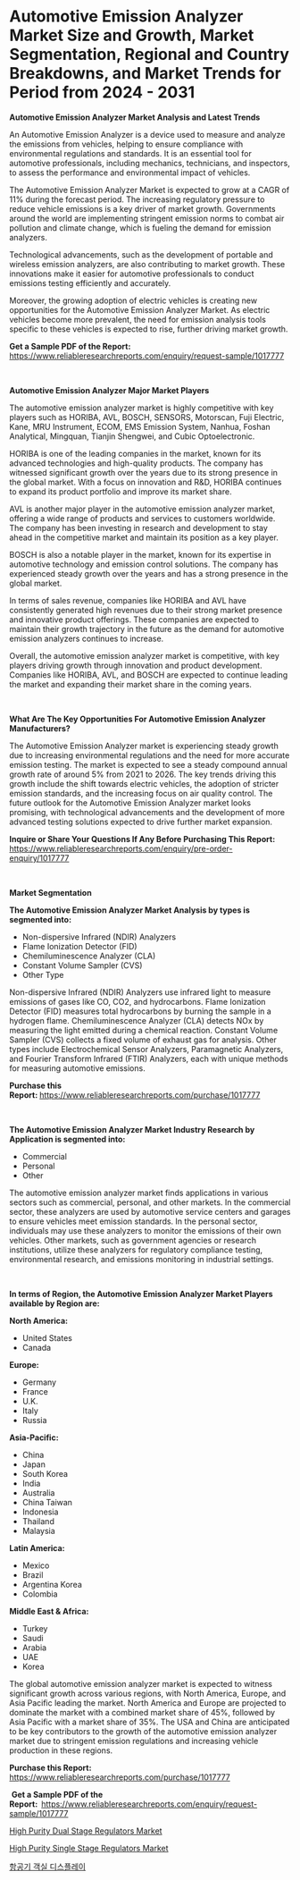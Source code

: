 <p><h1>Automotive Emission Analyzer Market Size and Growth, Market Segmentation, Regional and Country Breakdowns, and Market Trends for Period from 2024 -  2031</h1></p><p><strong>Automotive Emission Analyzer Market Analysis and Latest Trends</strong></p>
<p><p>An Automotive Emission Analyzer is a device used to measure and analyze the emissions from vehicles, helping to ensure compliance with environmental regulations and standards. It is an essential tool for automotive professionals, including mechanics, technicians, and inspectors, to assess the performance and environmental impact of vehicles.</p><p>The Automotive Emission Analyzer Market is expected to grow at a CAGR of 11% during the forecast period. The increasing regulatory pressure to reduce vehicle emissions is a key driver of market growth. Governments around the world are implementing stringent emission norms to combat air pollution and climate change, which is fueling the demand for emission analyzers.</p><p>Technological advancements, such as the development of portable and wireless emission analyzers, are also contributing to market growth. These innovations make it easier for automotive professionals to conduct emissions testing efficiently and accurately.</p><p>Moreover, the growing adoption of electric vehicles is creating new opportunities for the Automotive Emission Analyzer Market. As electric vehicles become more prevalent, the need for emission analysis tools specific to these vehicles is expected to rise, further driving market growth.</p></p>
<p><strong>Get a Sample PDF of the Report:&nbsp;</strong> <a href="https://www.reliableresearchreports.com/enquiry/request-sample/1017777">https://www.reliableresearchreports.com/enquiry/request-sample/1017777</a></p>
<p>&nbsp;</p>
<p><strong>Automotive Emission Analyzer Major Market Players</strong></p>
<p><p>The automotive emission analyzer market is highly competitive with key players such as HORIBA, AVL, BOSCH, SENSORS, Motorscan, Fuji Electric, Kane, MRU Instrument, ECOM, EMS Emission System, Nanhua, Foshan Analytical, Mingquan, Tianjin Shengwei, and Cubic Optoelectronic.</p><p>HORIBA is one of the leading companies in the market, known for its advanced technologies and high-quality products. The company has witnessed significant growth over the years due to its strong presence in the global market. With a focus on innovation and R&D, HORIBA continues to expand its product portfolio and improve its market share.</p><p>AVL is another major player in the automotive emission analyzer market, offering a wide range of products and services to customers worldwide. The company has been investing in research and development to stay ahead in the competitive market and maintain its position as a key player.</p><p>BOSCH is also a notable player in the market, known for its expertise in automotive technology and emission control solutions. The company has experienced steady growth over the years and has a strong presence in the global market.</p><p>In terms of sales revenue, companies like HORIBA and AVL have consistently generated high revenues due to their strong market presence and innovative product offerings. These companies are expected to maintain their growth trajectory in the future as the demand for automotive emission analyzers continues to increase.</p><p>Overall, the automotive emission analyzer market is competitive, with key players driving growth through innovation and product development. Companies like HORIBA, AVL, and BOSCH are expected to continue leading the market and expanding their market share in the coming years.</p></p>
<p>&nbsp;</p>
<p><strong>What Are The Key Opportunities For Automotive Emission Analyzer Manufacturers?</strong></p>
<p><p>The Automotive Emission Analyzer market is experiencing steady growth due to increasing environmental regulations and the need for more accurate emission testing. The market is expected to see a steady compound annual growth rate of around 5% from 2021 to 2026. The key trends driving this growth include the shift towards electric vehicles, the adoption of stricter emission standards, and the increasing focus on air quality control. The future outlook for the Automotive Emission Analyzer market looks promising, with technological advancements and the development of more advanced testing solutions expected to drive further market expansion.</p></p>
<p><strong>Inquire or Share Your Questions If Any Before Purchasing This Report:</strong> <a href="https://www.reliableresearchreports.com/enquiry/pre-order-enquiry/1017777">https://www.reliableresearchreports.com/enquiry/pre-order-enquiry/1017777</a></p>
<p>&nbsp;</p>
<p><strong>Market Segmentation</strong></p>
<p><strong>The Automotive Emission Analyzer Market Analysis by types is segmented into:</strong></p>
<p><ul><li>Non-dispersive Infrared (NDIR) Analyzers</li><li>Flame Ionization Detector (FID)</li><li>Chemiluminescence Analyzer (CLA)</li><li>Constant Volume Sampler (CVS)</li><li>Other Type</li></ul></p>
<p><p>Non-dispersive Infrared (NDIR) Analyzers use infrared light to measure emissions of gases like CO, CO2, and hydrocarbons. Flame Ionization Detector (FID) measures total hydrocarbons by burning the sample in a hydrogen flame. Chemiluminescence Analyzer (CLA) detects NOx by measuring the light emitted during a chemical reaction. Constant Volume Sampler (CVS) collects a fixed volume of exhaust gas for analysis. Other types include Electrochemical Sensor Analyzers, Paramagnetic Analyzers, and Fourier Transform Infrared (FTIR) Analyzers, each with unique methods for measuring automotive emissions.</p></p>
<p><strong>Purchase this Report:&nbsp;</strong><a href="https://www.reliableresearchreports.com/purchase/1017777">https://www.reliableresearchreports.com/purchase/1017777</a></p>
<p>&nbsp;</p>
<p><strong>The Automotive Emission Analyzer Market Industry Research by Application is segmented into:</strong></p>
<p><ul><li>Commercial</li><li>Personal</li><li>Other</li></ul></p>
<p><p>The automotive emission analyzer market finds applications in various sectors such as commercial, personal, and other markets. In the commercial sector, these analyzers are used by automotive service centers and garages to ensure vehicles meet emission standards. In the personal sector, individuals may use these analyzers to monitor the emissions of their own vehicles. Other markets, such as government agencies or research institutions, utilize these analyzers for regulatory compliance testing, environmental research, and emissions monitoring in industrial settings.</p></p>
<p>&nbsp;</p>
<p><strong>In terms of Region, the Automotive Emission Analyzer Market Players available by Region are:</strong></p>
<p>
    <p> <strong> North America: </strong>
        <ul>
            <li>United States</li>
            <li>Canada</li>
        </ul>
        </p> 
    <p> <strong> Europe: </strong>
        <ul>
            <li>Germany</li>
            <li>France</li>
            <li>U.K.</li>
            <li>Italy</li>
            <li>Russia</li>
        </ul>
        </p> 
    <p> <strong> Asia-Pacific: </strong>
        <ul>
            <li>China</li>
            <li>Japan</li>
            <li>South Korea</li>
            <li>India</li>
            <li>Australia</li>
            <li>China Taiwan</li>
            <li>Indonesia</li>
            <li>Thailand</li>
            <li>Malaysia</li>
        </ul>
        </p> 
    <p> <strong> Latin America: </strong>
        <ul>
            <li>Mexico</li>
            <li>Brazil</li>
            <li>Argentina Korea</li>
            <li>Colombia</li>
        </ul>
        </p> 
    <p> <strong> Middle East & Africa: </strong>
        <ul>
            <li>Turkey</li>
            <li>Saudi</li>
            <li>Arabia</li>
            <li>UAE</li>
            <li>Korea</li>
        </ul>
    </p>
    </p>
<p><p>The global automotive emission analyzer market is expected to witness significant growth across various regions, with North America, Europe, and Asia Pacific leading the market. North America and Europe are projected to dominate the market with a combined market share of 45%, followed by Asia Pacific with a market share of 35%. The USA and China are anticipated to be key contributors to the growth of the automotive emission analyzer market due to stringent emission regulations and increasing vehicle production in these regions.</p></p>
<p><strong>Purchase this Report: </strong><a href="https://www.reliableresearchreports.com/purchase/1017777">https://www.reliableresearchreports.com/purchase/1017777</a></p>
<p>&nbsp;<strong>Get a Sample PDF of the Report:&nbsp;&nbsp;</strong><a href="https://www.reliableresearchreports.com/enquiry/request-sample/1017777">https://www.reliableresearchreports.com/enquiry/request-sample/1017777</a></p>
<p><strong></strong></p>
<p><p><a href="https://view.publitas.com/reportprime-1/high-purity-dual-stage-regulators-market-provides-a-comprehensive-analysis-including-a-macro-overview-of-the-market-as-well-as-micro-details-such-as-market-size-and-competitive-landscape/">High Purity Dual Stage Regulators Market</a></p><p><a href="https://view.publitas.com/reportprime-1/high-purity-single-stage-regulators-market-research-report-forecasted-for-period-from-2023-2030-by-market-type-market-application-and-region/">High Purity Single Stage Regulators Market</a></p><p><a href="https://medium.com/@oxehjhnqfqdjy2/%EB%B9%84%ED%96%89%EA%B8%B0-%EC%BA%90%EB%B9%88-%EB%94%94%EC%8A%A4%ED%94%8C%EB%A0%88%EC%9D%B4-%EC%8B%9C%EC%9E%A5-%EC%84%B1%EA%B3%B5%EC%A0%81%EC%9D%B8-%EB%B9%84%EC%A6%88%EB%8B%88%EC%8A%A4-%EC%A0%84%EB%9E%B5%EC%9D%98-%EC%97%B4%EC%87%A0-2031%EB%85%84%EA%B9%8C%EC%A7%80-%EC%98%88%EC%B8%A1-95cfdf6de9e1">항공기 객실 디스플레이</a></p></p>
